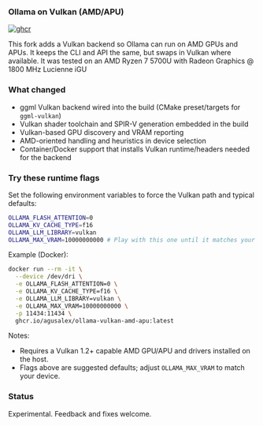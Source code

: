 ### Ollama on Vulkan (AMD/APU)
[![ghcr](https://img.shields.io/badge/ghcr.io%2Fagusalex%2Follama--vulkan--amd--apu-2f5dff?logo=github)](https://github.com/users/agusalex/packages/container/package/ollama-vulkan-amd-apu)


This fork adds a Vulkan backend so Ollama can run on AMD GPUs and APUs. It keeps the CLI and API the same, but swaps in Vulkan where available.
It was tested on an AMD Ryzen 7 5700U with Radeon Graphics @ 1800 MHz Lucienne iGU


### What changed

- ggml Vulkan backend wired into the build (CMake preset/targets for `ggml-vulkan`)
- Vulkan shader toolchain and SPIR-V generation embedded in the build
- Vulkan-based GPU discovery and VRAM reporting
- AMD-oriented handling and heuristics in device selection
- Container/Docker support that installs Vulkan runtime/headers needed for the backend

### Try these runtime flags

Set the following environment variables to force the Vulkan path and typical defaults:

```bash
OLLAMA_FLASH_ATTENTION=0
OLLAMA_KV_CACHE_TYPE=f16
OLLAMA_LLM_LIBRARY=vulkan
OLLAMA_MAX_VRAM=10000000000 # Play with this one until it matches your igpus vram usage
```

Example (Docker):

```bash
docker run --rm -it \
  --device /dev/dri \
  -e OLLAMA_FLASH_ATTENTION=0 \
  -e OLLAMA_KV_CACHE_TYPE=f16 \
  -e OLLAMA_LLM_LIBRARY=vulkan \
  -e OLLAMA_MAX_VRAM=10000000000 \
  -p 11434:11434 \
  ghcr.io/agusalex/ollama-vulkan-amd-apu:latest
```

Notes:
- Requires a Vulkan 1.2+ capable AMD GPU/APU and drivers installed on the host.
- Flags above are suggested defaults; adjust `OLLAMA_MAX_VRAM` to match your device.

### Status

Experimental. Feedback and fixes welcome.
